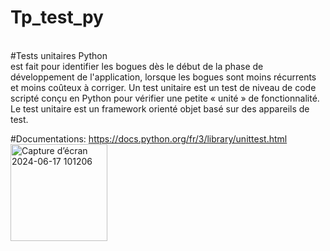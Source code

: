 # Tp_test_py
<br>
#Tests unitaires  Python
<br>
est fait pour identifier les bogues dès le début de la phase de développement de l'application, lorsque les bogues sont moins récurrents et moins coûteux à corriger.
Un test unitaire est un test de niveau de code scripté conçu en Python pour vérifier une petite « unité » de fonctionnalité. Le test unitaire est un framework orienté objet basé sur des appareils de test.

#Documentations:
https://docs.python.org/fr/3/library/unittest.html
 <img width="155" alt="Capture d’écran 2024-06-17 101206" src="https://github.com/Sondes-Messai/tp_test_py/assets/95591621/815c047e-66cb-4a41-a052-1dd037fc93fb">

 
